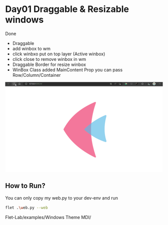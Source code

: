 # Day01 Draggable & Resizable windows

Done
- Draggable 
- add winbox to wm
- click winbxo put on top layer (Active winbox)
- click close to remove winbox in wm 
- Draggable Border for resize winbox
- WinBox Class added MainContent Prop you can pass Row/Column/Container

![MDI_DEMO](../asset/Day01-2.gif)


## How to Run?
You can only copy my web.py to your dev-env
and run
```bash
flet .\web.py --web
```

Flet-Lab/examples/Windows Theme MDI/